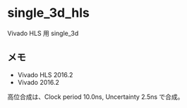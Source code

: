 # single_3d_hls

Vivado HLS 用 single_3d


## メモ

* Vivado HLS 2016.2
* Vivado 2016.2

高位合成は、Clock period 10.0ns, Uncertainty 2.5ns で合成。
